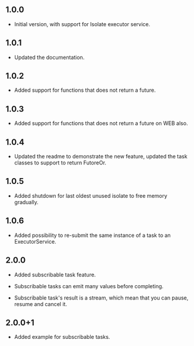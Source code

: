 ## 1.0.0

- Initial version, with support for Isolate executor service.

## 1.0.1

- Updated the documentation.

## 1.0.2

- Added support for functions that does not return a future.

## 1.0.3

- Added support for functions that does not return a future on WEB also.

## 1.0.4

- Updated the readme to demonstrate the new feature, updated the task classes to support  to return FutoreOr.

## 1.0.5

- Added shutdown for last oldest unused isolate to free memory gradually.

## 1.0.6

- Added possibility to re-submit the same instance of a task to an ExecutorService.

## 2.0.0

- Added subscribable task feature.

- Subscribable tasks can emit many values before completing.

- Subscribable task's result is a stream, which mean that you can pause, resume and cancel it.

## 2.0.0+1

- Added example for subscribable tasks.